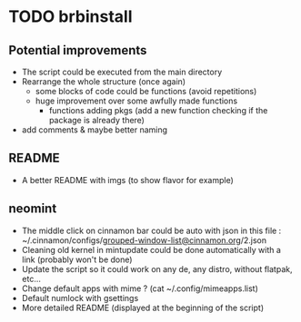 # TODO brbinstall

## Potential improvements
* The script could be executed from the main directory  
* Rearrange the whole structure (once again)
  * some blocks of code could be functions (avoid repetitions)
  * huge improvement over some awfully made functions
    * functions adding pkgs (add a new function checking if the package is already there)
* add comments & maybe better naming

## README

* A better README with imgs (to show flavor for example)

## neomint
* The middle click on cinnamon bar could be auto with json in this file : ~/.cinnamon/configs/grouped-window-list@cinnamon.org/2.json  
* Cleaning old kernel in mintupdate could be done automatically with a link (probably won't be done)
* Update the script so it could work on any de, any distro, without flatpak, etc...
* Change default apps with mime ? (cat ~/.config/mimeapps.list)
* Default numlock with gsettings
* More detailed README (displayed at the beginning of the script)
